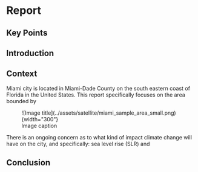 # Report

## Key Points

## Introduction

## Context

Miami city is located in Miami-Dade County on the south eastern coast of Florida in the United States. This report specifically focuses on the area bounded by 

<figure markdown>
  ![Image title](../assets/satellite/miami_sample_area_small.png){width="300"}
  <figcaption>Image caption</figcaption>
</figure>


There is an ongoing concern as to what kind of impact climate change will have on the city, and specifically: sea level rise (SLR) and 

## Conclusion